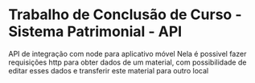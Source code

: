 # Trabalho de Conclusão de Curso - Sistema Patrimonial - API
API de integração com node para aplicativo móvel
Nela é possivel fazer requisições http para obter dados de um material, com possibilidade de editar esses dados e transferir este material para outro local
